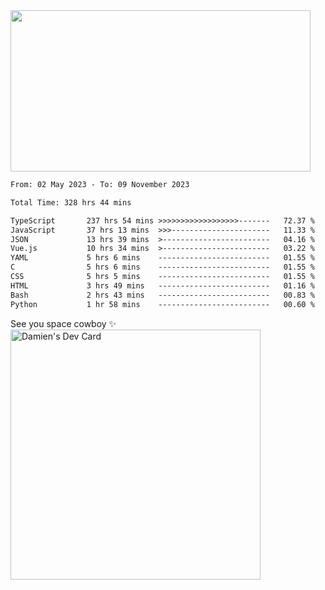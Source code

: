 <img src="https://media.giphy.com/media/11KzOet1ElBDz2/giphy.gif" width="480" height="258" /> 

 <!--START_SECTION:waka-->

```txt
From: 02 May 2023 - To: 09 November 2023

Total Time: 328 hrs 44 mins

TypeScript       237 hrs 54 mins >>>>>>>>>>>>>>>>>>-------   72.37 %
JavaScript       37 hrs 13 mins  >>>----------------------   11.33 %
JSON             13 hrs 39 mins  >------------------------   04.16 %
Vue.js           10 hrs 34 mins  >------------------------   03.22 %
YAML             5 hrs 6 mins    -------------------------   01.55 %
C                5 hrs 6 mins    -------------------------   01.55 %
CSS              5 hrs 5 mins    -------------------------   01.55 %
HTML             3 hrs 49 mins   -------------------------   01.16 %
Bash             2 hrs 43 mins   -------------------------   00.83 %
Python           1 hr 58 mins    -------------------------   00.60 %
```

<!--END_SECTION:waka-->
 
 
 <!--
 <p align="center">
           <img src="https://wakatime.com/share/@b21fb822-1b1e-4a56-b3ac-d647f03795fd/3d8fc332-54a6-4d29-9469-965955d6e018.svg"/>
 </p>
 <p align="center">
  <img src="https://wakatime.com/share/@b21fb822-1b1e-4a56-b3ac-d647f03795fd/5d7b153c-4137-40c1-8270-25e516f9619c.svg"/>
 </p>
 -->
See you space cowboy ✨ 
<a href="https://app.daily.dev/damienCrackito"><img src="https://api.daily.dev/devcards/bdfb4da438e94198b16fb9008a873e8e.png?r=ac3" width="400" alt="Damien's Dev Card"/></a>


 
